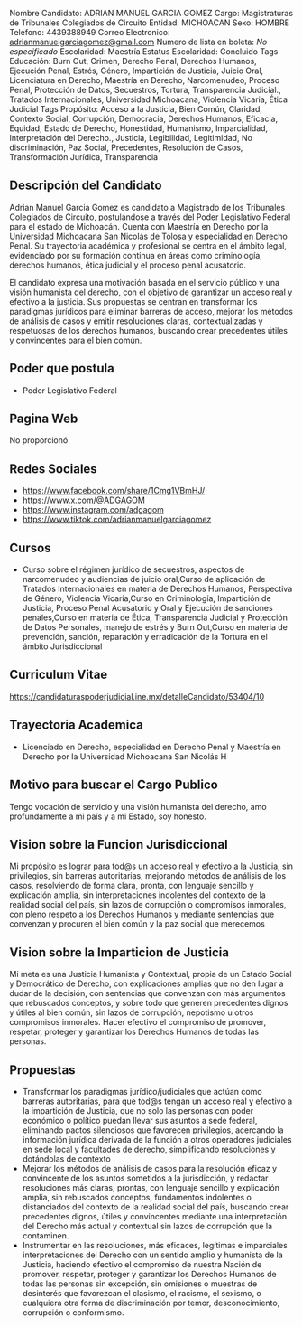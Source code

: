 Nombre Candidato: ADRIAN MANUEL GARCIA GOMEZ
Cargo: Magistraturas de Tribunales Colegiados de Circuito
Entidad: MICHOACAN
Sexo: HOMBRE
Telefono: 4439388949
Correo Electronico: adrianmanuelgarciagomez@gmail.com
Numero de lista en boleta: *No especificado*
Escolaridad: Maestría
Estatus Escolaridad: Concluido
Tags Educación: Burn Out, Crimen, Derecho Penal, Derechos Humanos, Ejecución Penal, Estrés, Género, Impartición de Justicia, Juicio Oral, Licenciatura en Derecho, Maestría en Derecho, Narcomenudeo, Proceso Penal, Protección de Datos, Secuestros, Tortura, Transparencia Judicial., Tratados Internacionales, Universidad Michoacana, Violencia Vicaria, Ética Judicial
Tags Propósito: Acceso a la Justicia, Bien Común, Claridad, Contexto Social, Corrupción, Democracia, Derechos Humanos, Eficacia, Equidad, Estado de Derecho, Honestidad, Humanismo, Imparcialidad, Interpretación del Derecho., Justicia, Legibilidad, Legitimidad, No discriminación, Paz Social, Precedentes, Resolución de Casos, Transformación Jurídica, Transparencia


## Descripción del Candidato 

Adrian Manuel Garcia Gomez es candidato a Magistrado de los Tribunales Colegiados de Circuito, postulándose a través del Poder Legislativo Federal para el estado de Michoacán. Cuenta con Maestría en Derecho por la Universidad Michoacana San Nicolás de Tolosa y especialidad en Derecho Penal. Su trayectoria académica y profesional se centra en el ámbito legal, evidenciado por su formación continua en áreas como criminología, derechos humanos, ética judicial y el proceso penal acusatorio.

El candidato expresa una motivación basada en el servicio público y una visión humanista del derecho, con el objetivo de garantizar un acceso real y efectivo a la justicia. Sus propuestas se centran en transformar los paradigmas jurídicos para eliminar barreras de acceso, mejorar los métodos de análisis de casos y emitir resoluciones claras, contextualizadas y respetuosas de los derechos humanos, buscando crear precedentes útiles y convincentes para el bien común.


## Poder que postula

- Poder Legislativo Federal


## Pagina Web

No proporcionó


## Redes Sociales

- https://www.facebook.com/share/1Cmg1VBmHJ/
- https://www.x.com/@ADGAGOM
- https://www.instagram.com/adgagom
- https://www.tiktok.com/adrianmanuelgarciagomez


## Cursos

- Curso sobre el régimen jurídico de secuestros, aspectos de narcomenudeo y audiencias de juicio oral,Curso de aplicación de Tratados Internacionales en materia de Derechos Humanos, Perspectiva de Género, Violencia Vicaria,Curso en Criminología, Impartición de Justicia, Proceso Penal Acusatorio y Oral y Ejecución de sanciones penales,Curso en materia de Ética, Transparencia Judicial y Protección de Datos Personales, manejo de estrés y Burn Out,Curso en materia de prevención, sanción, reparación y erradicación de la Tortura en el ámbito Jurisdiccional


## Curriculum Vitae

https://candidaturaspoderjudicial.ine.mx/detalleCandidato/53404/10


## Trayectoria Academica

- Licenciado en Derecho, especialidad en Derecho Penal y Maestría en Derecho por la Universidad Michoacana San Nicolás H


## Motivo para buscar el Cargo Publico

Tengo vocación de servicio y una visión humanista del derecho, amo profundamente a mi país y a mi Estado, soy honesto.


## Vision sobre la Funcion Jurisdiccional

Mi propósito es lograr para tod@s un acceso real y efectivo a la Justicia, sin privilegios, sin barreras autoritarias, mejorando métodos de análisis de los casos, resolviendo de forma clara, pronta, con lenguaje sencillo y explicación amplia, sin interpretaciones indolentes del contexto de la realidad social del país, sin lazos de corrupción o compromisos inmorales, con pleno respeto a los Derechos Humanos y mediante sentencias que convenzan y procuren el bien común y la paz social que merecemos


## Vision sobre la Imparticion de Justicia

Mi meta es una Justicia Humanista y Contextual, propia de un Estado Social y Democrático de Derecho, con explicaciones amplias que no den lugar a dudar de la decisión, con sentencias que convenzan con más argumentos que rebuscados conceptos, y sobre todo que generen precedentes dignos y útiles al bien común, sin lazos de corrupción, nepotismo u otros compromisos inmorales. Hacer efectivo el compromiso de promover, respetar, proteger y garantizar los Derechos Humanos de todas las personas.


## Propuestas

- Transformar los paradigmas jurídico/judiciales que actúan como barreras autoritarias, para que tod@s tengan un acceso real y efectivo a la impartición de Justicia, que no solo las personas con poder económico o político puedan llevar sus asuntos a sede federal, eliminando pactos silenciosos que favorecen privilegios, acercando la información jurídica derivada de la función a otros operadores judiciales en sede local y facultades de derecho, simplificando resoluciones y dotándolas de contexto
- Mejorar los métodos de análisis de casos para la resolución eficaz y convincente de los asuntos sometidos a la jurisdicción, y redactar resoluciones más claras, prontas, con lenguaje sencillo y explicación amplia, sin rebuscados conceptos, fundamentos indolentes o distanciados del contexto de la realidad social del país, buscando crear precedentes dignos, útiles y convincentes mediante una interpretación del Derecho más actual y contextual sin lazos de corrupción que la contaminen.
- Instrumentar en las resoluciones, más eficaces, legítimas e imparciales interpretaciones del Derecho con un sentido amplio y humanista de la Justicia, haciendo efectivo el compromiso de nuestra Nación de promover, respetar, proteger y garantizar los Derechos Humanos de todas las personas sin excepción, sin omisiones o muestras de desinterés que favorezcan el clasismo, el racismo, el sexismo, o cualquiera otra forma de discriminación por temor, desconocimiento, corrupción o conformismo.

